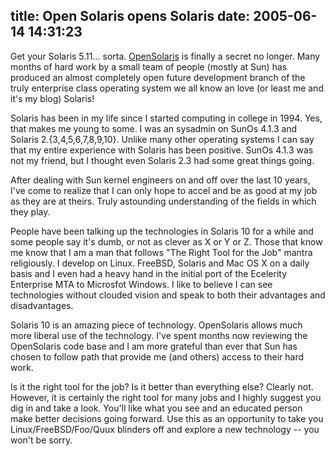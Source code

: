 title: Open Solaris opens Solaris
date: 2005-06-14 14:31:23
---

<p> Get your Solaris 5.11... sorta.  <a href="http://www.opensolaris.org/">OpenSolaris</a> is finally a secret no longer.  Many months of hard work by a small team of people (mostly at Sun) has produced an almost completely open future development branch of the truly enterprise class operating system we all know an love (or least me and it's my blog) Solaris! </p>  <p> Solaris has been in my life since I started computing in college in 1994.  Yes, that makes me young to some.  I was an sysadmin on SunOs 4.1.3 and Solaris 2.{3,4,5,6,7,8,9,10}.  Unlike many other operating systems I can say that my entire experience with Solaris has been positive.  SunOs 4.1.3 was not my friend, but I thought even Solaris 2.3 had some great things going. </p>  <p> After dealing with Sun kernel engineers on and off over the last 10 years, I've come to realize that I can only hope to accel and be as good at my job as they are at theirs.  Truly astounding understanding of the fields in which they play. </p>  <p> People have been talking up the technologies in Solaris 10 for a while and some people say it's dumb, or not as clever as X or Y or Z.  Those that know me know that I am a man that follows "The Right Tool for the Job" mantra religiously.  I develop on Linux. FreeBSD, Solaris and Mac OS X on a daily basis and I even had a heavy hand in the initial port of the Ecelerity Enterprise MTA to Microsfot Windows.  I like to believe I can see technologies without clouded vision and speak to both their advantages and disadvantages. </p>  <p> Solaris 10 is an amazing piece of technology.  OpenSolaris allows much more liberal use of the technology.  I've spent months now reviewing the OpenSolaris code base and I am more grateful than ever that Sun has chosen to follow path that provide me (and others) access to their hard work. </p>  <p> Is it the right tool for the job?  Is it better than everything else?  Clearly not.  However, it is certainly the right tool for many jobs and I highly suggest you dig in and take a look.  You'll like what you see and an educated person make better decisions going forward.  Use this as an opportunity to take you Linux/FreeBSD/Foo/Quux blinders off and explore a new technology -- you won't be sorry. </p>
